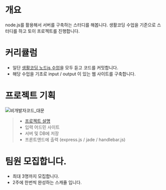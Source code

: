 # 개요
node.js를 활용해서 서버를 구축하는 스터디를 해봅니다. 생활코딩 수업을 기준으로 스터디를 하고 토이 프로젝트를 진행합니다. 

# 커리큘럼
- 일단 [생활코딩 노드js 수업](https://opentutorials.org/course/2136)을 모두 듣고 코드를 커밋합니다. 
- 해당 수업을 기초로 input / output 이 있는 웹 사이트를 구축합니다. 

# 프로젝트 기획

![비개발자코드_대문](https://scontent.xx.fbcdn.net/v/t1.0-9/13729031_10154323974629334_3197547639280358592_n.jpg?oh=9d16ff045b63505df2759fc951aed4f5&oe=58322C9E)
> 
> - [프로젝트 설명](https://www.icloud.com/keynote/000U_awLfkp1OhHbs8tY3apmQ#CoC/)
> - 입력 어드민 사이트 
> - 서버 및 DB에 저장
> - 프론트앤드에 출력 (express.js / jade / handlebar.js)

# 팀원 모집합니다. 
- 최대 3명까지 모집합니다. 
- 2주에 한번씩 완성하는 스캐쥴 입니다. 


